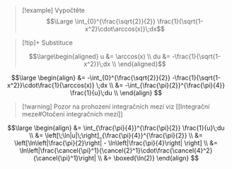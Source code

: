 > [!example] Vypočtěte
> $$\Large \int_{0}^{\frac{\sqrt{2}}{2}} \frac{1}{\sqrt{1-x^2}\cdot\arccos(x)}\;dx$$

> [!tip]+ Substituce
>
>$$\large\begin{aligned}
u &= \arccos(x) \\
du &= -\frac{1}{\sqrt{1-x^2}}\;dx \\
>\end{aligned}$$

$$\large
\begin{align}
	&= -\int_{0}^{\frac{\sqrt{2}}{2}} -\frac{1}{\sqrt{1-x^2}}\cdot\frac{1}{\arccos(x)} \;dx \\
	&= -\int_{\frac{\pi}{2}}^{\frac{\pi}{4}} \frac{1}{u}\;du \\
\end{align}
$$

>[!warning] Pozor na prohození integračních mezí
>viz [[Integrační meze#Otočení integračních mezí]]

$$\large
\begin{align}
	&= \int_{\frac{\pi}{4}}^{\frac{\pi}{2}} \frac{1}{u}\;du \\
	&= \left[\;\ln|u|\;\right]_{\frac{\pi}{4}}^{\frac{\pi}{2}} \\
	&= \left[\ln\left|\frac{\pi}{2}\right| - \ln\left|\frac{\pi}{4}\right| \right] \\
	&= \ln\left|\frac{\cancel{\pi}^1}{\cancel{2}^1}\cdot\frac{\cancel{4}^2}{\cancel{\pi}^1}\right| \\
	&= \boxed{\ln(2)}
\end{align}
$$